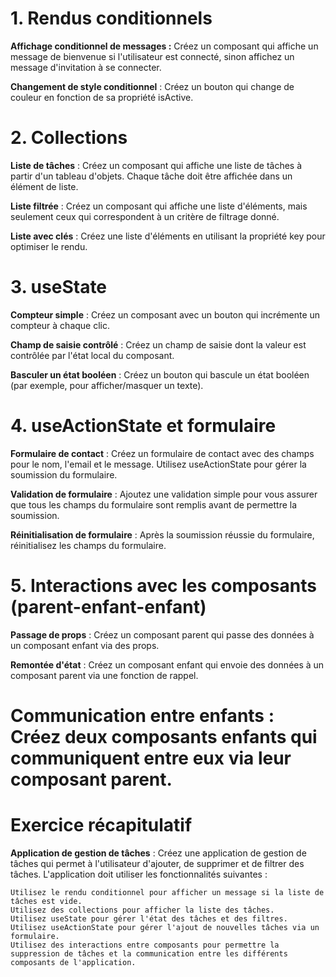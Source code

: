 # 1. Rendus conditionnels

 __Affichage conditionnel de messages :__ Créez un composant qui affiche un message de bienvenue si l'utilisateur est connecté, sinon affichez un message d'invitation à se connecter.

__Changement de style conditionnel__ : Créez un bouton qui change de couleur en fonction de sa propriété isActive.

# 2. Collections

__Liste de tâches__ : Créez un composant qui affiche une liste de tâches à partir d'un tableau d'objets. Chaque tâche doit être affichée dans un élément de liste.

__Liste filtrée__ : Créez un composant qui affiche une liste d'éléments, mais seulement ceux qui correspondent à un critère de filtrage donné.

__Liste avec clés__ : Créez une liste d'éléments en utilisant la propriété key pour optimiser le rendu.

# 3. useState

__Compteur simple__ : Créez un composant avec un bouton qui incrémente un compteur à chaque clic.

__Champ de saisie contrôlé__ : Créez un champ de saisie dont la valeur est contrôlée par l'état local du composant.

__Basculer un état booléen__ : Créez un bouton qui bascule un état booléen (par exemple, pour afficher/masquer un texte).

# 4. useActionState et formulaire

__Formulaire de contact__ : Créez un formulaire de contact avec des champs pour le nom, l'email et le message. Utilisez useActionState pour gérer la soumission du formulaire.

__Validation de formulaire__ : Ajoutez une validation simple pour vous assurer que tous les champs du formulaire sont remplis avant de permettre la soumission.

__Réinitialisation de formulaire__ : Après la soumission réussie du formulaire, réinitialisez les champs du formulaire.

# 5. Interactions avec les composants (parent-enfant-enfant)

__Passage de props__ : Créez un composant parent qui passe des données à un composant enfant via des props.

__Remontée d'état__ : Créez un composant enfant qui envoie des données à un composant parent via une fonction de rappel.

__Communication entre enfants__ : Créez deux composants enfants qui communiquent entre eux via leur composant parent.
=======

# Exercice récapitulatif

__Application de gestion de tâches__ : Créez une application de gestion de tâches qui permet à l'utilisateur d'ajouter, de supprimer et de filtrer des tâches. L'application doit utiliser les fonctionnalités suivantes :

    Utilisez le rendu conditionnel pour afficher un message si la liste de tâches est vide.
    Utilisez des collections pour afficher la liste des tâches.
    Utilisez useState pour gérer l'état des tâches et des filtres.
    Utilisez useActionState pour gérer l'ajout de nouvelles tâches via un formulaire.
    Utilisez des interactions entre composants pour permettre la suppression de tâches et la communication entre les différents composants de l'application.
